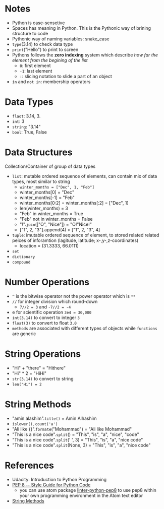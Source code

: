 Notes
===
- Python is case-sensetive
- Spaces has meaning in Python.  This is the Pythonic way of brining structure to code
- Pythonic way of naming variables: snake_case
- ```type```(3.14) to check data type
- ```print```("Hello") to print to screen
- Pythons follows the **zero indexing** system which describe *how far the element from the begining of the list*
  - ```0```: first element
  - ```-1```: last element
  - ```:```: slicing notation to slide a part of an object
- ```in``` and ```not in```: membership operators

Data Types
===
- ```flaot```: 3.14, 3.
- ```int```: 3
- ```string```: "3.14"
- ```bool```: True, False

Data Structures
===
Collection/Container of group of data types
- ```list```: mutable ordered sequence of elements, can contain mix of data types, most similar to string
  - ```winter_months = ["Dec", 1, "Feb"]```
  - winter_months[0] = "Dec"
  - winter_months[-1] = "Feb"
  - winter_months[0:2] = winter_months[:2] = ["Dec", 1]
  - len(winter_months) = 3
  - "Feb" in winter_months = True
  - "Feb" not in winter_months = False
  - "!".```join```(["O", "Nice"]) = "O!"Nice!"
  - ["1", 2, "3"].append(4) > ["1", 2, "3", 4]
- ```tuple```: imutable ordered sequence of element, to stored related related peices of inforamtion (lagitude, latitude; x-,y-,z-coordinates)
  - location = (31.3333, 66.0111)
- ```set```
- ```dictionary```
- ```compound```


Number Operations
===
- ```^``` is the bitwise operator not the power operator which is ```**```
- ```//``` for integer division which round-down
  - ```7//2 = 3``` and ```-7//2 = -4``` 
- e for scientific operation ```3e4 = 30,000```
- ```int(3.14)``` to convert to integer ```3```
- ```float(3)``` to convert to float ```3.0```
- ```methods``` are associated with different types of objects while ```functions``` are generic

String Operations
===
- "Hi" + "there" = "Hithere"
- "Hi" * 2 = "HiHi"
- ```str(3.14)``` to convert to string
- ```len("Hi") = 2```

String Methods
===
- "amin alashim".```title()``` = Amin Alhashim
- ```islower()```, ```count('a')```
- "Ali like {}".```formate```("Mohammad") = "Ali like Mohammad"
- "This is a nice code".```split```() = "This", "is", "a", "nice", "code"
- "This is a nice code".```split```(' ', 3) = "This", "is", "a", "nice code"
- "This is a nice code".```split```(None, 3) = "This", "is", "a", "nice code"

References
===
- Udacity: Introduction to Python Programming
- [PEP 8 -- Style Guide for Python Code](https://www.python.org/dev/peps/pep-0008/)
  - you can use atom package [linter-python-pep8](https://atom.io/packages/linter-python-pep8) to use pep8 within your own programming environment in the Atom text editor
- [String Methods](https://docs.python.org/3/library/stdtypes.html#string-methods)
